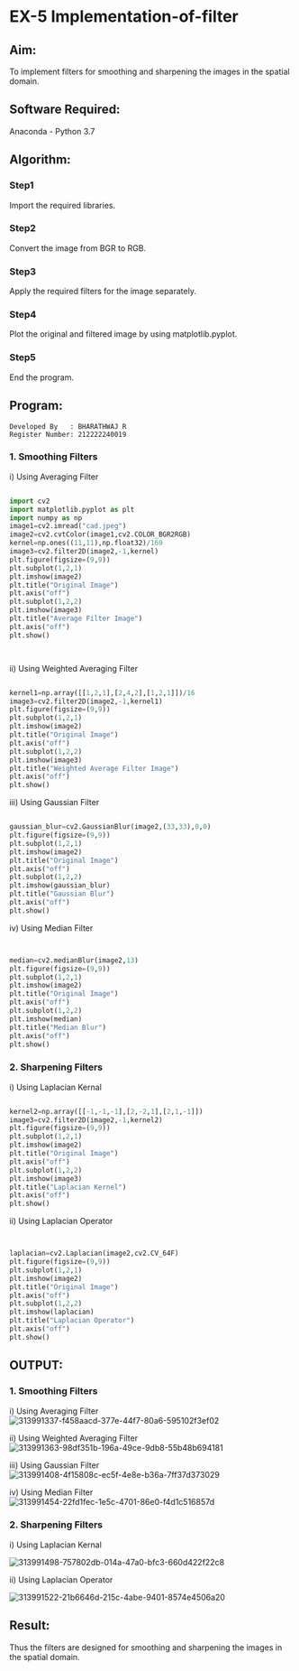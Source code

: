 # EX-5 Implementation-of-filter
## Aim:
To implement filters for smoothing and sharpening the images in the spatial domain.

## Software Required:
Anaconda - Python 3.7

## Algorithm:
### Step1

Import the required libraries.
### Step2

Convert the image from BGR to RGB.

### Step3

Apply the required filters for the image separately.

### Step4

Plot the original and filtered image by using matplotlib.pyplot.

### Step5

End the program.

## Program:
```
Developed By   : BHARATHWAJ R  
Register Number: 212222240019
```
### 1. Smoothing Filters

i) Using Averaging Filter
```Python

import cv2
import matplotlib.pyplot as plt
import numpy as np
image1=cv2.imread("cad.jpeg")
image2=cv2.cvtColor(image1,cv2.COLOR_BGR2RGB)
kernel=np.ones((11,11),np.float32)/169
image3=cv2.filter2D(image2,-1,kernel)
plt.figure(figsize=(9,9))
plt.subplot(1,2,1)
plt.imshow(image2)
plt.title("Original Image")
plt.axis("off")
plt.subplot(1,2,2)
plt.imshow(image3)
plt.title("Average Filter Image")
plt.axis("off")
plt.show()




```
ii) Using Weighted Averaging Filter
```Python

kernel1=np.array([[1,2,1],[2,4,2],[1,2,1]])/16
image3=cv2.filter2D(image2,-1,kernel1)
plt.figure(figsize=(9,9))
plt.subplot(1,2,1)
plt.imshow(image2)
plt.title("Original Image")
plt.axis("off")
plt.subplot(1,2,2)
plt.imshow(image3)
plt.title("Weighted Average Filter Image")
plt.axis("off")
plt.show()

```
iii) Using Gaussian Filter
```Python

gaussian_blur=cv2.GaussianBlur(image2,(33,33),0,0)
plt.figure(figsize=(9,9))
plt.subplot(1,2,1)
plt.imshow(image2)
plt.title("Original Image")
plt.axis("off")
plt.subplot(1,2,2)
plt.imshow(gaussian_blur)
plt.title("Gaussian Blur")
plt.axis("off")
plt.show()

```

iv) Using Median Filter
```Python


median=cv2.medianBlur(image2,13)
plt.figure(figsize=(9,9))
plt.subplot(1,2,1)
plt.imshow(image2)
plt.title("Original Image")
plt.axis("off")
plt.subplot(1,2,2)
plt.imshow(median)
plt.title("Median Blur")
plt.axis("off")
plt.show()

```

### 2. Sharpening Filters
i) Using Laplacian Kernal
```Python

kernel2=np.array([[-1,-1,-1],[2,-2,1],[2,1,-1]])
image3=cv2.filter2D(image2,-1,kernel2)
plt.figure(figsize=(9,9))
plt.subplot(1,2,1)
plt.imshow(image2)
plt.title("Original Image")
plt.axis("off")
plt.subplot(1,2,2)
plt.imshow(image3)
plt.title("Laplacian Kernel")
plt.axis("off")
plt.show()


```
ii) Using Laplacian Operator
```Python


laplacian=cv2.Laplacian(image2,cv2.CV_64F)
plt.figure(figsize=(9,9))
plt.subplot(1,2,1)
plt.imshow(image2)
plt.title("Original Image")
plt.axis("off")
plt.subplot(1,2,2)
plt.imshow(laplacian)
plt.title("Laplacian Operator")
plt.axis("off")
plt.show()


```

## OUTPUT:
### 1. Smoothing Filters

i) Using Averaging Filter
![313991337-f458aacd-377e-44f7-80a6-595102f3ef02](https://github.com/divakar618/Implementation-of-filter/assets/121932143/572c8745-8032-4b6b-9bfd-19d08e74c2f0)


ii) Using Weighted Averaging Filter
![313991363-98df351b-196a-49ce-9db8-55b48b694181](https://github.com/divakar618/Implementation-of-filter/assets/121932143/78b35a16-b7e5-491f-a623-ebe917c3a959)

iii) Using Gaussian Filter
![313991408-4f15808c-ec5f-4e8e-b36a-7ff37d373029](https://github.com/divakar618/Implementation-of-filter/assets/121932143/dfd403c8-9575-4e94-8579-0a18b4dca5bb)


iv) Using Median Filter
![313991454-22fd1fec-1e5c-4701-86e0-f4d1c516857d](https://github.com/divakar618/Implementation-of-filter/assets/121932143/badcaec6-b190-4c52-a566-8cc9c1b7112d)


### 2. Sharpening Filters

i) Using Laplacian Kernal

![313991498-757802db-014a-47a0-bfc3-660d422f22c8](https://github.com/divakar618/Implementation-of-filter/assets/121932143/91795767-5175-41d8-997f-25101c9a3010)


ii) Using Laplacian Operator

![313991522-21b6646d-215c-4abe-9401-8574e4506a20](https://github.com/divakar618/Implementation-of-filter/assets/121932143/fdd90f56-0826-4594-b722-14e63473ad26)


## Result:
Thus the filters are designed for smoothing and sharpening the images in the spatial domain.
